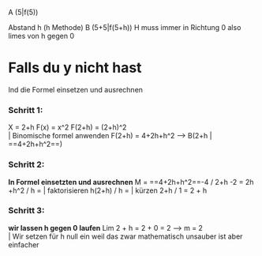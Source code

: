 A (5|f(5))

Abstand h (h Methode)
B (5+5|f(5+h))
H muss immer in Richtung 0 also limes von h gegen 0

# Falls du y nicht hast
Ind die Formel einsetzen und ausrechnen

### Schritt 1:
X = 2+h
F(x) = x^2
F(2+h) = (2+h)^2                                                               
| Binomische formel anwenden
F(2+h) = 4+2h+h^2 —> B(2+h | ==4+2h+h^2==)

### Schritt 2: 
**In Formel einsetzten und ausrechnen**
M = ==4+2h+h^2==-4 / 2+h -2 =
2h +h^2 / h =                                       | faktorisieren 
h(2+h) / h =                                          | kürzen
2+h / 1 =
2 + h

### Schritt 3:
**wir lassen h gegen 0 laufen**
Lim 2 + h = 2 + 0 = 2 —> m = 2               
| Wir setzen für h null ein weil das zwar mathematisch unsauber ist aber einfacher 
